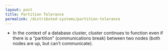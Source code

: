 ```yaml
---
layout: post
title: Partition Tolerance
permalink: /distributed-systems/partition-tolerance
---
```


- In the context of a database cluster, cluster continues to function even if there is a “partition” (communications break) between two nodes (both nodes are up, but can’t communicate).
